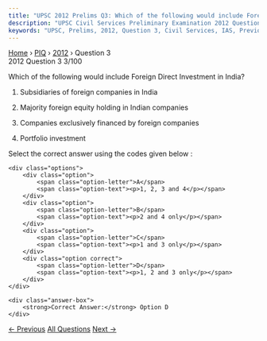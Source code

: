 ```yaml
---
title: "UPSC 2012 Prelims Q3: Which of the following would include Foreign Direct Investme..."
description: "UPSC Civil Services Preliminary Examination 2012 Question 3 with options and answer"
keywords: "UPSC, Prelims, 2012, Question 3, Civil Services, IAS, Previous Year Questions"
---
```


<nav class="breadcrumb">
    <a href="../../">Home</a>
    <span>›</span>
    <a href="../">PIQ</a>
    <span>›</span>
    <a href="./">2012</a>
    <span>›</span>
    <span>Question 3</span>
</nav>

<div class="question-header">
    <div class="question-meta">
        <span class="year-badge">2012</span>
        <span class="question-number">Question 3</span>
        <span class="progress">3/100</span>
    </div>
    <div class="progress-bar">
        <div class="progress-fill" style="width: 3.0%"></div>
    </div>
</div>

<div class="question-content">
    <div class="question-text">
        <p>Which of the following would include Foreign Direct Investment in India?</p>
<ol>
<li>
<p>Subsidiaries of foreign companies in India</p>
</li>
<li>
<p>Majority foreign equity holding in Indian companies</p>
</li>
<li>
<p>Companies exclusively financed by foreign companies</p>
</li>
<li>
<p>Portfolio investment</p>
</li>
</ol>
<p>Select the correct answer using the codes given below :</p>
    </div>
    
    <div class="options">
        <div class="option">
            <span class="option-letter">A</span>
            <span class="option-text"><p>1, 2, 3 and 4</p></span>
        </div>
        <div class="option">
            <span class="option-letter">B</span>
            <span class="option-text"><p>2 and 4 only</p></span>
        </div>
        <div class="option">
            <span class="option-letter">C</span>
            <span class="option-text"><p>1 and 3 only</p></span>
        </div>
        <div class="option correct">
            <span class="option-letter">D</span>
            <span class="option-text"><p>1, 2 and 3 only</p></span>
        </div>
    </div>

    <div class="answer-box">
        <strong>Correct Answer:</strong> Option D
    </div>
</div>

<div class="question-nav">
    <a href="../q002-which-of-the-following-measures-would-result-in-an/" class="nav-btn prev">← Previous</a>
    <a href="../" class="nav-btn center">All Questions</a>
    <a href="../q004-consider-the-following-statements-the-price-of-any/" class="nav-btn next">Next →</a>
</div>
